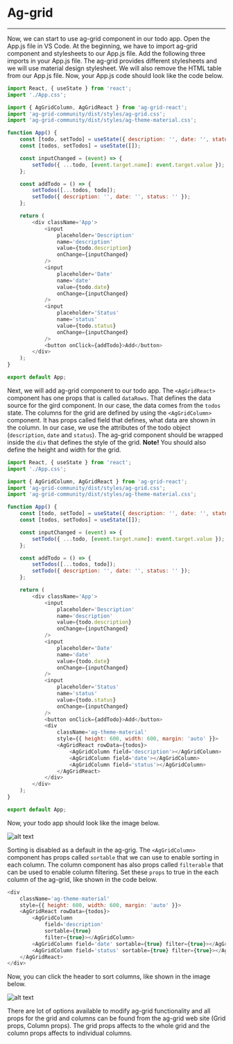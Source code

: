# Ag-grid

---

Now, we can start to use ag-grid component in our todo app. Open the App.js file in VS Code. At the beginning, we have to import ag-grid component and stylesheets to our App.js file. Add the following three imports in your App.js file. The ag-grid provides different stylesheets and we will use material design stylesheet. We will also remove the HTML table from our App.js file. Now, your App.js code should look like the code below.

```javascript
import React, { useState } from 'react';
import './App.css';

import { AgGridColumn, AgGridReact } from 'ag-grid-react';
import 'ag-grid-community/dist/styles/ag-grid.css';
import 'ag-grid-community/dist/styles/ag-theme-material.css';

function App() {
	const [todo, setTodo] = useState({ description: '', date: '', status: '' });
	const [todos, setTodos] = useState([]);

	const inputChanged = (event) => {
		setTodo({ ...todo, [event.target.name]: event.target.value });
	};

	const addTodo = () => {
		setTodos([...todos, todo]);
		setTodo({ description: '', date: '', status: '' });
	};

	return (
		<div className='App'>
			<input
				placeholder='Description'
				name='description'
				value={todo.description}
				onChange={inputChanged}
			/>
			<input
				placeholder='Date'
				name='date'
				value={todo.date}
				onChange={inputChanged}
			/>
			<input
				placeholder='Status'
				name='status'
				value={todo.status}
				onChange={inputChanged}
			/>
			<button onClick={addTodo}>Add</button>
		</div>
	);
}

export default App;
```

Next, we will add ag-grid component to our todo app. The `<AgGridReact>` component has one props that is called `dataRows`. That defines the data source for the gird component. In our case, the data comes from the `todos` state. The columns for the grid are defined by using the `<AgGridColumn>` component. It has props called field that defines, what data are shown in the column. In our case, we use the attributes of the todo object (`description`, `date` and `status`). The ag-grid component should be wrapped inside the `div` that defines the style of the grid. **Note!** You should also define the height and width for the grid.

```javascript
import React, { useState } from 'react';
import './App.css';

import { AgGridColumn, AgGridReact } from 'ag-grid-react';
import 'ag-grid-community/dist/styles/ag-grid.css';
import 'ag-grid-community/dist/styles/ag-theme-material.css';

function App() {
	const [todo, setTodo] = useState({ description: '', date: '', status: '' });
	const [todos, setTodos] = useState([]);

	const inputChanged = (event) => {
		setTodo({ ...todo, [event.target.name]: event.target.value });
	};

	const addTodo = () => {
		setTodos([...todos, todo]);
		setTodo({ description: '', date: '', status: '' });
	};

	return (
		<div className='App'>
			<input
				placeholder='Description'
				name='description'
				value={todo.description}
				onChange={inputChanged}
			/>
			<input
				placeholder='Date'
				name='date'
				value={todo.date}
				onChange={inputChanged}
			/>
			<input
				placeholder='Status'
				name='status'
				value={todo.status}
				onChange={inputChanged}
			/>
			<button onClick={addTodo}>Add</button>
			<div
				className='ag-theme-material'
				style={{ height: 600, width: 600, margin: 'auto' }}>
				<AgGridReact rowData={todos}>
					<AgGridColumn field='description'></AgGridColumn>
					<AgGridColumn field='date'></AgGridColumn>
					<AgGridColumn field='status'></AgGridColumn>
				</AgGridReact>
			</div>
		</div>
	);
}

export default App;
```

Now, your todo app should look like the image below. <br/>

![alt text](https://vw4.viope.com/content/f291e5c33c58690b4f4d7e169eb527e8c0039166/Aggrid1.PNG)

Sorting is disabled as a default in the ag-grig. The `<AgGridColumn>` component has props called `sortable` that we can use to enable sorting in each column. The column component has also props called `filterable` that can be used to enable column filtering. Set these `props` to true in the each column of the ag-grid, like shown in the code below.

```javascript
<div
	className='ag-theme-material'
	style={{ height: 600, width: 600, margin: 'auto' }}>
	<AgGridReact rowData={todos}>
		<AgGridColumn
			field='description'
			sortable={true}
			filter={true}></AgGridColumn>
		<AgGridColumn field='date' sortable={true} filter={true}></AgGridColumn>
		<AgGridColumn field='status' sortable={true} filter={true}></AgGridColumn>
	</AgGridReact>
</div>
```

Now, you can click the header to sort columns, like shown in the image below. <br/>

![alt text](https://vw4.viope.com/content/f291e5c33c58690b4f4d7e169eb527e8c0039166/AggridSort.PNG)

There are lot of options available to modify ag-grid functionality and all props for the grid and columns can be found from the ag-grid web site (Grid props, Column props). The grid props affects to the whole grid and the column props affects to individual columns.
